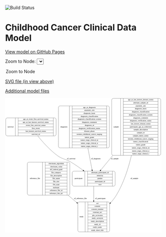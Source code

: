<link rel='stylesheet' href="assets/style.css">
<link rel='stylesheet' href="https://unpkg.com/leaflet@1.5.1/dist/leaflet.css" integrity="sha512-xwE/Az9zrjBIphAcBb3F6JVqxf46+CDLwfLMHloNu6KEQCAWi6HcDUbeOfBIptF7tcCzusKFjFw2yuvEpDL9wQ==" crossorigin="">
<script type="text/javascript" src="https://code.jquery.com/jquery-3.2.1.min.js"></script>
<script type="text/javascript"  src="https://unpkg.com/leaflet@1.5.1/dist/leaflet.js"></script>
<script type="text/javascript" src="assets/actions.js"></script>

![Build Status](https://github.com/CBIIT/c3d-model/actions/workflows/model-test-and-deploy.yml/badge.svg)

# Childhood Cancer Clinical Data Model

[View model on GitHub Pages](https://cbiit.github.io/c3d-model/)


Zoom to Node: <select id="node_select">
  <option value="">Zoom to Node</option>
</select>
<div id="model"></div>

<p>
<a href="./model-desc/c3d-model.svg">SVG file (in view above)</a>
<p>
<a href="./model-desc">Additional model files</a>
<div id='graph' style='display:off;'>
<svg width="1193pt" height="1033pt"
 viewBox="0.00 0.00 1193.00 1033.00" xmlns="http://www.w3.org/2000/svg" xmlns:xlink="http://www.w3.org/1999/xlink">
<g id="graph0" class="graph" transform="scale(1 1) rotate(0) translate(4 1029)">
<title>Perl</title>
<polygon fill="#ffffff" stroke="transparent" points="-4,4 -4,-1029 1189,-1029 1189,4 -4,4"/>
<!-- reference_file -->
<g id="node1" class="node">
<title>reference_file</title>
<path fill="none" stroke="#000000" d="M177,-282.5C177,-282.5 478,-282.5 478,-282.5 484,-282.5 490,-288.5 490,-294.5 490,-294.5 490,-523.5 490,-523.5 490,-529.5 484,-535.5 478,-535.5 478,-535.5 177,-535.5 177,-535.5 171,-535.5 165,-529.5 165,-523.5 165,-523.5 165,-294.5 165,-294.5 165,-288.5 171,-282.5 177,-282.5"/>
<text text-anchor="middle" x="223" y="-405.3" font-family="Times,serif" font-size="14.00" fill="#000000">reference_file</text>
<polyline fill="none" stroke="#000000" points="281,-282.5 281,-535.5 "/>
<text text-anchor="middle" x="291.5" y="-405.3" font-family="Times,serif" font-size="14.00" fill="#000000"> </text>
<polyline fill="none" stroke="#000000" points="302,-282.5 302,-535.5 "/>
<text text-anchor="middle" x="385.5" y="-520.3" font-family="Times,serif" font-size="14.00" fill="#000000">checksum_algorithm</text>
<polyline fill="none" stroke="#000000" points="302,-512.5 469,-512.5 "/>
<text text-anchor="middle" x="385.5" y="-497.3" font-family="Times,serif" font-size="14.00" fill="#000000">checksum_value</text>
<polyline fill="none" stroke="#000000" points="302,-489.5 469,-489.5 "/>
<text text-anchor="middle" x="385.5" y="-474.3" font-family="Times,serif" font-size="14.00" fill="#000000">dcf_indexd_guid</text>
<polyline fill="none" stroke="#000000" points="302,-466.5 469,-466.5 "/>
<text text-anchor="middle" x="385.5" y="-451.3" font-family="Times,serif" font-size="14.00" fill="#000000">file_category</text>
<polyline fill="none" stroke="#000000" points="302,-443.5 469,-443.5 "/>
<text text-anchor="middle" x="385.5" y="-428.3" font-family="Times,serif" font-size="14.00" fill="#000000">file_description</text>
<polyline fill="none" stroke="#000000" points="302,-420.5 469,-420.5 "/>
<text text-anchor="middle" x="385.5" y="-405.3" font-family="Times,serif" font-size="14.00" fill="#000000">file_name</text>
<polyline fill="none" stroke="#000000" points="302,-397.5 469,-397.5 "/>
<text text-anchor="middle" x="385.5" y="-382.3" font-family="Times,serif" font-size="14.00" fill="#000000">file_size</text>
<polyline fill="none" stroke="#000000" points="302,-374.5 469,-374.5 "/>
<text text-anchor="middle" x="385.5" y="-359.3" font-family="Times,serif" font-size="14.00" fill="#000000">file_type</text>
<polyline fill="none" stroke="#000000" points="302,-351.5 469,-351.5 "/>
<text text-anchor="middle" x="385.5" y="-336.3" font-family="Times,serif" font-size="14.00" fill="#000000">md5sum</text>
<polyline fill="none" stroke="#000000" points="302,-328.5 469,-328.5 "/>
<text text-anchor="middle" x="385.5" y="-313.3" font-family="Times,serif" font-size="14.00" fill="#000000">reference_file_id</text>
<polyline fill="none" stroke="#000000" points="302,-305.5 469,-305.5 "/>
<text text-anchor="middle" x="385.5" y="-290.3" font-family="Times,serif" font-size="14.00" fill="#000000">reference_file_url</text>
<polyline fill="none" stroke="#000000" points="469,-282.5 469,-535.5 "/>
<text text-anchor="middle" x="479.5" y="-405.3" font-family="Times,serif" font-size="14.00" fill="#000000"> </text>
</g>
<!-- study -->
<g id="node3" class="node">
<title>study</title>
<path fill="none" stroke="#000000" d="M563,-.5C563,-.5 782,-.5 782,-.5 788,-.5 794,-6.5 794,-12.5 794,-12.5 794,-218.5 794,-218.5 794,-224.5 788,-230.5 782,-230.5 782,-230.5 563,-230.5 563,-230.5 557,-230.5 551,-224.5 551,-218.5 551,-218.5 551,-12.5 551,-12.5 551,-6.5 557,-.5 563,-.5"/>
<text text-anchor="middle" x="579" y="-111.8" font-family="Times,serif" font-size="14.00" fill="#000000">study</text>
<polyline fill="none" stroke="#000000" points="607,-.5 607,-230.5 "/>
<text text-anchor="middle" x="617.5" y="-111.8" font-family="Times,serif" font-size="14.00" fill="#000000"> </text>
<polyline fill="none" stroke="#000000" points="628,-.5 628,-230.5 "/>
<text text-anchor="middle" x="700.5" y="-215.3" font-family="Times,serif" font-size="14.00" fill="#000000">acl</text>
<polyline fill="none" stroke="#000000" points="628,-207.5 773,-207.5 "/>
<text text-anchor="middle" x="700.5" y="-192.3" font-family="Times,serif" font-size="14.00" fill="#000000">consent</text>
<polyline fill="none" stroke="#000000" points="628,-184.5 773,-184.5 "/>
<text text-anchor="middle" x="700.5" y="-169.3" font-family="Times,serif" font-size="14.00" fill="#000000">consent_number</text>
<polyline fill="none" stroke="#000000" points="628,-161.5 773,-161.5 "/>
<text text-anchor="middle" x="700.5" y="-146.3" font-family="Times,serif" font-size="14.00" fill="#000000">external_url</text>
<polyline fill="none" stroke="#000000" points="628,-138.5 773,-138.5 "/>
<text text-anchor="middle" x="700.5" y="-123.3" font-family="Times,serif" font-size="14.00" fill="#000000">phs_accession</text>
<polyline fill="none" stroke="#000000" points="628,-115.5 773,-115.5 "/>
<text text-anchor="middle" x="700.5" y="-100.3" font-family="Times,serif" font-size="14.00" fill="#000000">study_acronym</text>
<polyline fill="none" stroke="#000000" points="628,-92.5 773,-92.5 "/>
<text text-anchor="middle" x="700.5" y="-77.3" font-family="Times,serif" font-size="14.00" fill="#000000">study_description</text>
<polyline fill="none" stroke="#000000" points="628,-69.5 773,-69.5 "/>
<text text-anchor="middle" x="700.5" y="-54.3" font-family="Times,serif" font-size="14.00" fill="#000000">study_id</text>
<polyline fill="none" stroke="#000000" points="628,-46.5 773,-46.5 "/>
<text text-anchor="middle" x="700.5" y="-31.3" font-family="Times,serif" font-size="14.00" fill="#000000">study_name</text>
<polyline fill="none" stroke="#000000" points="628,-23.5 773,-23.5 "/>
<text text-anchor="middle" x="700.5" y="-8.3" font-family="Times,serif" font-size="14.00" fill="#000000">study_short_title</text>
<polyline fill="none" stroke="#000000" points="773,-.5 773,-230.5 "/>
<text text-anchor="middle" x="783.5" y="-111.8" font-family="Times,serif" font-size="14.00" fill="#000000"> </text>
</g>
<!-- reference_file&#45;&gt;study -->
<g id="edge6" class="edge">
<title>reference_file&#45;&gt;study</title>
<path fill="none" stroke="#000000" d="M476.3143,-282.4C498.5824,-263.456 521.3873,-244.0553 543.2065,-225.4932"/>
<polygon fill="#000000" stroke="#000000" points="545.5318,-228.1102 550.8806,-218.9646 540.996,-222.7785 545.5318,-228.1102"/>
<text text-anchor="middle" x="571" y="-252.8" font-family="Times,serif" font-size="14.00" fill="#000000">of_reference_file</text>
</g>
<!-- survival -->
<g id="node2" class="node">
<title>survival</title>
<path fill="none" stroke="#000000" d="M12,-737C12,-737 373,-737 373,-737 379,-737 385,-743 385,-749 385,-749 385,-863 385,-863 385,-869 379,-875 373,-875 373,-875 12,-875 12,-875 6,-875 0,-869 0,-863 0,-863 0,-749 0,-749 0,-743 6,-737 12,-737"/>
<text text-anchor="middle" x="37" y="-802.3" font-family="Times,serif" font-size="14.00" fill="#000000">survival</text>
<polyline fill="none" stroke="#000000" points="74,-737 74,-875 "/>
<text text-anchor="middle" x="84.5" y="-802.3" font-family="Times,serif" font-size="14.00" fill="#000000"> </text>
<polyline fill="none" stroke="#000000" points="95,-737 95,-875 "/>
<text text-anchor="middle" x="229.5" y="-859.8" font-family="Times,serif" font-size="14.00" fill="#000000">age_at_event_free_survival_status</text>
<polyline fill="none" stroke="#000000" points="95,-852 364,-852 "/>
<text text-anchor="middle" x="229.5" y="-836.8" font-family="Times,serif" font-size="14.00" fill="#000000">age_at_last_known_survival_status</text>
<polyline fill="none" stroke="#000000" points="95,-829 364,-829 "/>
<text text-anchor="middle" x="229.5" y="-813.8" font-family="Times,serif" font-size="14.00" fill="#000000">event_free_survival_status</text>
<polyline fill="none" stroke="#000000" points="95,-806 364,-806 "/>
<text text-anchor="middle" x="229.5" y="-790.8" font-family="Times,serif" font-size="14.00" fill="#000000">first_event</text>
<polyline fill="none" stroke="#000000" points="95,-783 364,-783 "/>
<text text-anchor="middle" x="229.5" y="-767.8" font-family="Times,serif" font-size="14.00" fill="#000000">last_known_survival_status</text>
<polyline fill="none" stroke="#000000" points="95,-760 364,-760 "/>
<text text-anchor="middle" x="229.5" y="-744.8" font-family="Times,serif" font-size="14.00" fill="#000000">survival_id</text>
<polyline fill="none" stroke="#000000" points="364,-737 364,-875 "/>
<text text-anchor="middle" x="374.5" y="-802.3" font-family="Times,serif" font-size="14.00" fill="#000000"> </text>
</g>
<!-- participant -->
<g id="node5" class="node">
<title>participant</title>
<path fill="none" stroke="#000000" d="M520.5,-351.5C520.5,-351.5 824.5,-351.5 824.5,-351.5 830.5,-351.5 836.5,-357.5 836.5,-363.5 836.5,-363.5 836.5,-454.5 836.5,-454.5 836.5,-460.5 830.5,-466.5 824.5,-466.5 824.5,-466.5 520.5,-466.5 520.5,-466.5 514.5,-466.5 508.5,-460.5 508.5,-454.5 508.5,-454.5 508.5,-363.5 508.5,-363.5 508.5,-357.5 514.5,-351.5 520.5,-351.5"/>
<text text-anchor="middle" x="556.5" y="-405.3" font-family="Times,serif" font-size="14.00" fill="#000000">participant</text>
<polyline fill="none" stroke="#000000" points="604.5,-351.5 604.5,-466.5 "/>
<text text-anchor="middle" x="615" y="-405.3" font-family="Times,serif" font-size="14.00" fill="#000000"> </text>
<polyline fill="none" stroke="#000000" points="625.5,-351.5 625.5,-466.5 "/>
<text text-anchor="middle" x="720.5" y="-451.3" font-family="Times,serif" font-size="14.00" fill="#000000">alternate_participant_id</text>
<polyline fill="none" stroke="#000000" points="625.5,-443.5 815.5,-443.5 "/>
<text text-anchor="middle" x="720.5" y="-428.3" font-family="Times,serif" font-size="14.00" fill="#000000">ethnicity</text>
<polyline fill="none" stroke="#000000" points="625.5,-420.5 815.5,-420.5 "/>
<text text-anchor="middle" x="720.5" y="-405.3" font-family="Times,serif" font-size="14.00" fill="#000000">gender</text>
<polyline fill="none" stroke="#000000" points="625.5,-397.5 815.5,-397.5 "/>
<text text-anchor="middle" x="720.5" y="-382.3" font-family="Times,serif" font-size="14.00" fill="#000000">participant_id</text>
<polyline fill="none" stroke="#000000" points="625.5,-374.5 815.5,-374.5 "/>
<text text-anchor="middle" x="720.5" y="-359.3" font-family="Times,serif" font-size="14.00" fill="#000000">race</text>
<polyline fill="none" stroke="#000000" points="815.5,-351.5 815.5,-466.5 "/>
<text text-anchor="middle" x="826" y="-405.3" font-family="Times,serif" font-size="14.00" fill="#000000"> </text>
</g>
<!-- survival&#45;&gt;participant -->
<g id="edge4" class="edge">
<title>survival&#45;&gt;participant</title>
<path fill="none" stroke="#000000" d="M244.4338,-736.9273C282.0476,-690.2945 336.1776,-629.6961 393.5,-587 435.107,-556.0094 454.0374,-562.7326 498.5,-536 529.8601,-517.1451 562.6656,-494.1515 591.2307,-472.9369"/>
<polygon fill="#000000" stroke="#000000" points="593.6451,-475.5019 599.5604,-466.7122 589.4549,-469.8946 593.6451,-475.5019"/>
<text text-anchor="middle" x="500" y="-557.8" font-family="Times,serif" font-size="14.00" fill="#000000">of_survival</text>
</g>
<!-- diagnosis -->
<g id="node4" class="node">
<title>diagnosis</title>
<path fill="none" stroke="#000000" d="M415,-645C415,-645 780,-645 780,-645 786,-645 792,-651 792,-657 792,-657 792,-955 792,-955 792,-961 786,-967 780,-967 780,-967 415,-967 415,-967 409,-967 403,-961 403,-955 403,-955 403,-657 403,-657 403,-651 409,-645 415,-645"/>
<text text-anchor="middle" x="445" y="-802.3" font-family="Times,serif" font-size="14.00" fill="#000000">diagnosis</text>
<polyline fill="none" stroke="#000000" points="487,-645 487,-967 "/>
<text text-anchor="middle" x="497.5" y="-802.3" font-family="Times,serif" font-size="14.00" fill="#000000"> </text>
<polyline fill="none" stroke="#000000" points="508,-645 508,-967 "/>
<text text-anchor="middle" x="639.5" y="-951.8" font-family="Times,serif" font-size="14.00" fill="#000000">age_at_diagnosis</text>
<polyline fill="none" stroke="#000000" points="508,-944 771,-944 "/>
<text text-anchor="middle" x="639.5" y="-928.8" font-family="Times,serif" font-size="14.00" fill="#000000">anatomic_site</text>
<polyline fill="none" stroke="#000000" points="508,-921 771,-921 "/>
<text text-anchor="middle" x="639.5" y="-905.8" font-family="Times,serif" font-size="14.00" fill="#000000">diagnosis_basis</text>
<polyline fill="none" stroke="#000000" points="508,-898 771,-898 "/>
<text text-anchor="middle" x="639.5" y="-882.8" font-family="Times,serif" font-size="14.00" fill="#000000">diagnosis_classification</text>
<polyline fill="none" stroke="#000000" points="508,-875 771,-875 "/>
<text text-anchor="middle" x="639.5" y="-859.8" font-family="Times,serif" font-size="14.00" fill="#000000">diagnosis_classification_system</text>
<polyline fill="none" stroke="#000000" points="508,-852 771,-852 "/>
<text text-anchor="middle" x="639.5" y="-836.8" font-family="Times,serif" font-size="14.00" fill="#000000">diagnosis_comment</text>
<polyline fill="none" stroke="#000000" points="508,-829 771,-829 "/>
<text text-anchor="middle" x="639.5" y="-813.8" font-family="Times,serif" font-size="14.00" fill="#000000">diagnosis_id</text>
<polyline fill="none" stroke="#000000" points="508,-806 771,-806 "/>
<text text-anchor="middle" x="639.5" y="-790.8" font-family="Times,serif" font-size="14.00" fill="#000000">diagnosis_verification_status</text>
<polyline fill="none" stroke="#000000" points="508,-783 771,-783 "/>
<text text-anchor="middle" x="639.5" y="-767.8" font-family="Times,serif" font-size="14.00" fill="#000000">disease_phase</text>
<polyline fill="none" stroke="#000000" points="508,-760 771,-760 "/>
<text text-anchor="middle" x="639.5" y="-744.8" font-family="Times,serif" font-size="14.00" fill="#000000">toronto_childhood_cancer_staging</text>
<polyline fill="none" stroke="#000000" points="508,-737 771,-737 "/>
<text text-anchor="middle" x="639.5" y="-721.8" font-family="Times,serif" font-size="14.00" fill="#000000">tumor_grade</text>
<polyline fill="none" stroke="#000000" points="508,-714 771,-714 "/>
<text text-anchor="middle" x="639.5" y="-698.8" font-family="Times,serif" font-size="14.00" fill="#000000">tumor_stage_clinical_m</text>
<polyline fill="none" stroke="#000000" points="508,-691 771,-691 "/>
<text text-anchor="middle" x="639.5" y="-675.8" font-family="Times,serif" font-size="14.00" fill="#000000">tumor_stage_clinical_n</text>
<polyline fill="none" stroke="#000000" points="508,-668 771,-668 "/>
<text text-anchor="middle" x="639.5" y="-652.8" font-family="Times,serif" font-size="14.00" fill="#000000">tumor_stage_clinical_t</text>
<polyline fill="none" stroke="#000000" points="771,-645 771,-967 "/>
<text text-anchor="middle" x="781.5" y="-802.3" font-family="Times,serif" font-size="14.00" fill="#000000"> </text>
</g>
<!-- diagnosis&#45;&gt;participant -->
<g id="edge1" class="edge">
<title>diagnosis&#45;&gt;participant</title>
<path fill="none" stroke="#000000" d="M627.9513,-644.8111C639.0285,-586.1759 650.9569,-523.0349 659.6802,-476.8594"/>
<polygon fill="#000000" stroke="#000000" points="663.1298,-477.4534 661.5471,-466.9774 656.2515,-476.1539 663.1298,-477.4534"/>
<text text-anchor="middle" x="689" y="-557.8" font-family="Times,serif" font-size="14.00" fill="#000000">of_diagnosis</text>
</g>
<!-- participant&#45;&gt;study -->
<g id="edge5" class="edge">
<title>participant&#45;&gt;study</title>
<path fill="none" stroke="#000000" d="M672.5,-351.364C672.5,-319.7948 672.5,-279.3705 672.5,-240.9387"/>
<polygon fill="#000000" stroke="#000000" points="676.0001,-240.6911 672.5,-230.6911 669.0001,-240.6912 676.0001,-240.6911"/>
<text text-anchor="middle" x="723" y="-252.8" font-family="Times,serif" font-size="14.00" fill="#000000">of_participant</text>
</g>
<!-- sample -->
<g id="node6" class="node">
<title>sample</title>
<path fill="none" stroke="#000000" d="M822,-587.5C822,-587.5 1173,-587.5 1173,-587.5 1179,-587.5 1185,-593.5 1185,-599.5 1185,-599.5 1185,-1012.5 1185,-1012.5 1185,-1018.5 1179,-1024.5 1173,-1024.5 1173,-1024.5 822,-1024.5 822,-1024.5 816,-1024.5 810,-1018.5 810,-1012.5 810,-1012.5 810,-599.5 810,-599.5 810,-593.5 816,-587.5 822,-587.5"/>
<text text-anchor="middle" x="844" y="-802.3" font-family="Times,serif" font-size="14.00" fill="#000000">sample</text>
<polyline fill="none" stroke="#000000" points="878,-587.5 878,-1024.5 "/>
<text text-anchor="middle" x="888.5" y="-802.3" font-family="Times,serif" font-size="14.00" fill="#000000"> </text>
<polyline fill="none" stroke="#000000" points="899,-587.5 899,-1024.5 "/>
<text text-anchor="middle" x="1031.5" y="-1009.3" font-family="Times,serif" font-size="14.00" fill="#000000">age_at_last_known_disease_status</text>
<polyline fill="none" stroke="#000000" points="899,-1001.5 1164,-1001.5 "/>
<text text-anchor="middle" x="1031.5" y="-986.3" font-family="Times,serif" font-size="14.00" fill="#000000">alternate_sample_id</text>
<polyline fill="none" stroke="#000000" points="899,-978.5 1164,-978.5 "/>
<text text-anchor="middle" x="1031.5" y="-963.3" font-family="Times,serif" font-size="14.00" fill="#000000">anatomic_site</text>
<polyline fill="none" stroke="#000000" points="899,-955.5 1164,-955.5 "/>
<text text-anchor="middle" x="1031.5" y="-940.3" font-family="Times,serif" font-size="14.00" fill="#000000">diagnosis_basis</text>
<polyline fill="none" stroke="#000000" points="899,-932.5 1164,-932.5 "/>
<text text-anchor="middle" x="1031.5" y="-917.3" font-family="Times,serif" font-size="14.00" fill="#000000">diagnosis_classification</text>
<polyline fill="none" stroke="#000000" points="899,-909.5 1164,-909.5 "/>
<text text-anchor="middle" x="1031.5" y="-894.3" font-family="Times,serif" font-size="14.00" fill="#000000">diagnosis_classification_system</text>
<polyline fill="none" stroke="#000000" points="899,-886.5 1164,-886.5 "/>
<text text-anchor="middle" x="1031.5" y="-871.3" font-family="Times,serif" font-size="14.00" fill="#000000">diagnosis_comment</text>
<polyline fill="none" stroke="#000000" points="899,-863.5 1164,-863.5 "/>
<text text-anchor="middle" x="1031.5" y="-848.3" font-family="Times,serif" font-size="14.00" fill="#000000">diagnosis_verification_status</text>
<polyline fill="none" stroke="#000000" points="899,-840.5 1164,-840.5 "/>
<text text-anchor="middle" x="1031.5" y="-825.3" font-family="Times,serif" font-size="14.00" fill="#000000">last_known_disease_status</text>
<polyline fill="none" stroke="#000000" points="899,-817.5 1164,-817.5 "/>
<text text-anchor="middle" x="1031.5" y="-802.3" font-family="Times,serif" font-size="14.00" fill="#000000">participant_age_at_collection</text>
<polyline fill="none" stroke="#000000" points="899,-794.5 1164,-794.5 "/>
<text text-anchor="middle" x="1031.5" y="-779.3" font-family="Times,serif" font-size="14.00" fill="#000000">sample_description</text>
<polyline fill="none" stroke="#000000" points="899,-771.5 1164,-771.5 "/>
<text text-anchor="middle" x="1031.5" y="-756.3" font-family="Times,serif" font-size="14.00" fill="#000000">sample_id</text>
<polyline fill="none" stroke="#000000" points="899,-748.5 1164,-748.5 "/>
<text text-anchor="middle" x="1031.5" y="-733.3" font-family="Times,serif" font-size="14.00" fill="#000000">sample_tumor_status</text>
<polyline fill="none" stroke="#000000" points="899,-725.5 1164,-725.5 "/>
<text text-anchor="middle" x="1031.5" y="-710.3" font-family="Times,serif" font-size="14.00" fill="#000000">toronto_childhood_cancer_staging</text>
<polyline fill="none" stroke="#000000" points="899,-702.5 1164,-702.5 "/>
<text text-anchor="middle" x="1031.5" y="-687.3" font-family="Times,serif" font-size="14.00" fill="#000000">tumor_classification</text>
<polyline fill="none" stroke="#000000" points="899,-679.5 1164,-679.5 "/>
<text text-anchor="middle" x="1031.5" y="-664.3" font-family="Times,serif" font-size="14.00" fill="#000000">tumor_grade</text>
<polyline fill="none" stroke="#000000" points="899,-656.5 1164,-656.5 "/>
<text text-anchor="middle" x="1031.5" y="-641.3" font-family="Times,serif" font-size="14.00" fill="#000000">tumor_stage_clinical_m</text>
<polyline fill="none" stroke="#000000" points="899,-633.5 1164,-633.5 "/>
<text text-anchor="middle" x="1031.5" y="-618.3" font-family="Times,serif" font-size="14.00" fill="#000000">tumor_stage_clinical_n</text>
<polyline fill="none" stroke="#000000" points="899,-610.5 1164,-610.5 "/>
<text text-anchor="middle" x="1031.5" y="-595.3" font-family="Times,serif" font-size="14.00" fill="#000000">tumor_stage_clinical_t</text>
<polyline fill="none" stroke="#000000" points="1164,-587.5 1164,-1024.5 "/>
<text text-anchor="middle" x="1174.5" y="-802.3" font-family="Times,serif" font-size="14.00" fill="#000000"> </text>
</g>
<!-- sample&#45;&gt;study -->
<g id="edge2" class="edge">
<title>sample&#45;&gt;study</title>
<path fill="none" stroke="#000000" d="M960.8464,-587.4676C937.8234,-489.1976 901.5196,-374.7311 845.5,-282 833.2409,-261.707 817.8899,-242.2128 801.4259,-224.1639"/>
<polygon fill="#000000" stroke="#000000" points="803.6837,-221.4526 794.3076,-216.5191 798.5606,-226.2228 803.6837,-221.4526"/>
<text text-anchor="middle" x="983" y="-405.3" font-family="Times,serif" font-size="14.00" fill="#000000">of_sample</text>
</g>
<!-- sample&#45;&gt;participant -->
<g id="edge3" class="edge">
<title>sample&#45;&gt;participant</title>
<path fill="none" stroke="#000000" d="M818.6003,-587.4671C784.9178,-546.3227 752.1848,-506.3381 726.2693,-474.6813"/>
<polygon fill="#000000" stroke="#000000" points="728.8739,-472.3376 719.8311,-466.8168 723.4574,-476.7717 728.8739,-472.3376"/>
<text text-anchor="middle" x="833" y="-557.8" font-family="Times,serif" font-size="14.00" fill="#000000">of_sample</text>
</g>
</g>
</svg>
</div>
